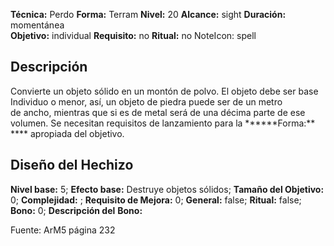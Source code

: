 
**Técnica:** Perdo
**Forma:** Terram
**Nivel:** 20
**Alcance:** sight 
**Duración:** momentánea  
**Objetivo:** individual
**Requisito:** no
**Ritual:** no
NoteIcon: spell




## Descripción 
<p>Convierte un objeto sólido en un montón de polvo. El objeto debe ser base Individuo o menor, así, un objeto de piedra puede ser de un metro de ancho, mientras que si es de metal será de una décima parte de ese volumen. Se necesitan requisitos de lanzamiento para la ******Forma:** **** apropiada del objetivo.</p>

## Diseño del Hechizo 

**Nivel base:** 5; **Efecto base:** Destruye objetos sólidos;  **Tamaño del **Objetivo:**** 0; **Complejidad:** ; **Requisito de Mejora:** 0; **General:** false; **Ritual:** false; **Bono:** 0; **Descripción del** **Bono:** 

Fuente: ArM5 página 232